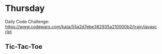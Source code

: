 # Thursday

Daily Code Challenge: https://www.codewars.com/kata/55a2d7ebe362935a210000b2/train/javascript

## Tic-Tac-Toe
